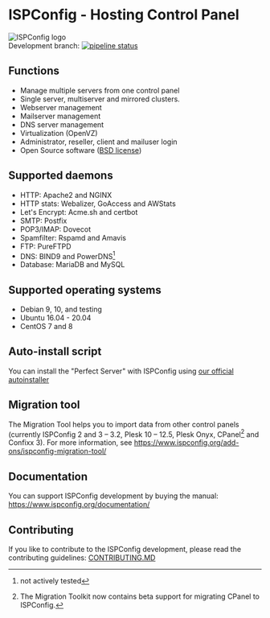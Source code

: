 # ISPConfig - Hosting Control Panel
![ISPConfig logo](https://www.ispconfig.org/wp-content/themes/ispconfig/images/ispconfig_logo.png "") \
Development branch: [![pipeline status](https://git.ispconfig.org/ispconfig/ispconfig3/badges/develop/pipeline.svg)](https://git.ispconfig.org/ispconfig/ispconfig3/commits/develop)

## Functions
- Manage multiple servers from one control panel
- Single server, multiserver and mirrored clusters.
- Webserver management
- Mailserver management
- DNS server management
- Virtualization (OpenVZ)
- Administrator, reseller, client and mailuser login
- Open Source software ([BSD license](LICENSE))

## Supported daemons
- HTTP: Apache2 and NGINX
- HTTP stats: Webalizer, GoAccess and AWStats
- Let's Encrypt: Acme.sh and certbot
- SMTP: Postfix
- POP3/IMAP: Dovecot
- Spamfilter: Rspamd and Amavis
- FTP: PureFTPD
- DNS: BIND9 and PowerDNS[^1]
- Database: MariaDB and MySQL

[^1]: not actively tested

## Supported operating systems
- Debian 9, 10, and testing
- Ubuntu 16.04 - 20.04
- CentOS 7 and 8

## Auto-install script
You can install the "Perfect Server" with ISPConfig using [our official autoinstaller](https://www.howtoforge.com/ispconfig-autoinstall-debian-ubuntu/)

## Migration tool
The Migration Tool helps you to import data from other control panels (currently ISPConfig 2 and 3 – 3.2, Plesk 10 – 12.5, Plesk Onyx, CPanel[^2] and Confixx 3). For more information, see https://www.ispconfig.org/add-ons/ispconfig-migration-tool/

[^2]: The Migration Toolkit now contains beta support for migrating CPanel to ISPConfig.

## Documentation
You can support ISPConfig development by buying the manual: https://www.ispconfig.org/documentation/

## Contributing
If you like to contribute to the ISPConfig development, please read the contributing guidelines: [CONTRIBUTING.MD](CONTRIBUTING.md)

